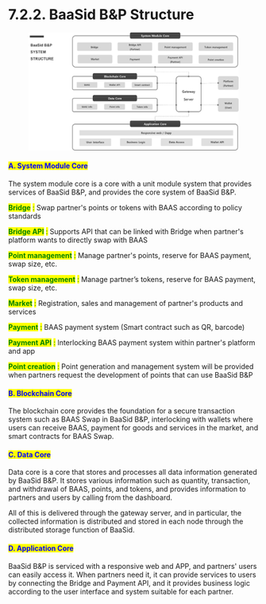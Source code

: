 # 7.2.2. BaaSid B\&P Structure

<figure><img src="../../../.gitbook/assets/img48.png" alt=""><figcaption></figcaption></figure>

#### <mark style="color:blue;">A. System Module Core</mark>

The system module core is a core with a unit module system that provides services of BaaSid B\&P, and provides the core system of BaaSid B\&P.

<mark style="color:green;">**Bridge**</mark> <mark style="color:green;"></mark><mark style="color:green;">:</mark> <mark style="color:orange;"></mark> Swap partner's points or tokens with BAAS according to policy standards

<mark style="color:green;">**Bridge API**</mark> <mark style="color:green;"></mark><mark style="color:green;">:</mark> Supports API that can be linked with Bridge when partner's platform wants to directly swap with BAAS

<mark style="color:green;">**Point management**</mark> <mark style="color:green;"></mark><mark style="color:green;">:</mark> Manage partner's points, reserve for BAAS payment, swap size, etc.

<mark style="color:green;">**Token management**</mark> <mark style="color:green;"></mark><mark style="color:green;">:</mark> Manage partner’s tokens, reserve for BAAS payment, swap size, etc.

<mark style="color:green;">**Market**</mark> <mark style="color:green;"></mark><mark style="color:green;">:</mark> Registration, sales and management of partner's products and services

<mark style="color:green;">**Payment**</mark> <mark style="color:green;"></mark><mark style="color:green;">:</mark> BAAS payment system (Smart contract such as QR, barcode)

<mark style="color:green;">**Payment API**</mark> <mark style="color:green;"></mark><mark style="color:green;">:</mark> Interlocking BAAS payment system within partner's platform and app

<mark style="color:green;">**Point creation**</mark> <mark style="color:green;"></mark><mark style="color:green;">:</mark> Point generation and management system will be provided when partners request the development of points that can use BaaSid B\&P

#### <mark style="color:blue;">B. Blockchain Core</mark>

The blockchain core provides the foundation for a secure transaction system such as BAAS Swap in BaaSid B\&P, interlocking with wallets where users can receive BAAS, payment for goods and services in the market, and smart contracts for BAAS Swap.

#### <mark style="color:blue;">C. Data Core</mark>

Data core is a core that stores and processes all data information generated by BaaSid B\&P. It stores various information such as quantity, transaction, and withdrawal of BAAS, points, and tokens, and provides information to partners and users by calling from the dashboard.

All of this is delivered through the gateway server, and in particular, the collected information is distributed and stored in each node through the distributed storage function of BaaSid.

#### <mark style="color:blue;">D. Application Core</mark>

BaaSid B\&P is serviced with a responsive web and APP, and partners' users can easily access it. When partners need it, it can provide services to users by connecting the Bridge and Payment API, and it provides business logic according to the user interface and system suitable for each partner.
